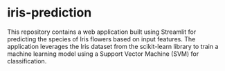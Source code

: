 # iris-prediction
This repository contains a web application built using Streamlit for predicting the species of Iris flowers based on input features. The application leverages the Iris dataset from the scikit-learn library to train a machine learning model using a Support Vector Machine (SVM) for classification.
